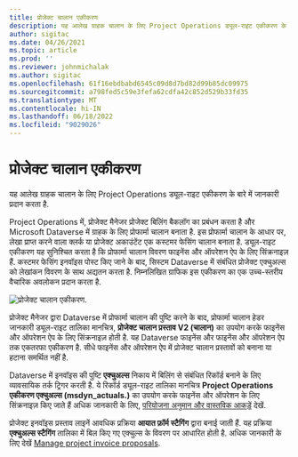 ```yaml
---
title: प्रोजेक्ट चालान एकीकरण
description: यह आलेख ग्राहक चालान के लिए Project Operations ड्यूल-राइट एकीकरण के बारे में जानकारी प्रदान करता है.
author: sigitac
ms.date: 04/26/2021
ms.topic: article
ms.prod: ''
ms.reviewer: johnmichalak
ms.author: sigitac
ms.openlocfilehash: 61f16ebdbabd6545c09d8d7bd82d99b85dc09975
ms.sourcegitcommit: a798fed5c59e3fefa62cdfa42c852d529b33fd35
ms.translationtype: MT
ms.contentlocale: hi-IN
ms.lasthandoff: 06/18/2022
ms.locfileid: "9029026"
---
```

# <a name="project-invoice-integration"></a>प्रोजेक्ट चालान एकीकरण

यह आलेख ग्राहक चालान के लिए Project Operations ड्यूल-राइट एकीकरण के बारे में जानकारी प्रदान करता है.

Project Operations में, प्रोजेक्ट मैनेजर प्रोजेक्ट बिलिंग बैकलॉग का प्रबंधन करता है और Microsoft Dataverse में ग्राहक के लिए प्रोफार्मा चालान बनाता है. इस प्रोफार्मा चालान के आधार पर, लेखा प्राप्त करने वाला क्लर्क या प्रोजेक्ट अकाउंटेंट एक कस्टमर फेसिंग चालान बनाता है. ड्यूल-राइट एकीकरण यह सुनिश्चित करता है कि प्रोफार्मा चालान विवरण फाइनेंस और ऑपरेशन ऐप के लिए सिंक्रनाइज़ हैं. कस्टमर फेसिंग इनवॉइस पोस्ट किए जाने के बाद, सिस्टम Dataverse में संबंधित प्रोजेक्ट एक्चुअल्स को लेखांकन विवरण के साथ अद्यतन करता है. निम्नलिखित ग्राफिक इस एकीकरण का एक उच्च-स्तरीय वैचारिक अवलोकन प्रदान करता है.

   ![प्रोजेक्ट चालान एकीकरण.](./media/DW5Invoicing.png)

प्रोजेक्ट मैनेजर द्वारा Dataverse में प्रोफार्मा चालान की पुष्टि करने के बाद, प्रोफार्मा चालान हेडर जानकारी ड्यूल-राइट तालिका मानचित्र, **प्रोजेक्ट चालान प्रस्ताव V2 (चालान)**  का उपयोग करके फाइनेंस और ऑपरेशन ऐप के लिए सिंक्रनाइज़ होती है. यह Dataverse फाइनेंस और फाइनेंस और ऑपरेशन ऐप तक एकतरफा एकीकरण है. सीधे फाइनेंस और ऑपरेशन ऐप में प्रोजेक्ट चालान प्रस्तावों को बनाना या हटाना समर्थित नहीं है.

Dataverse में इनवॉइस की पुष्टि **एक्चुअल्स** निकाय में बिलिंग से संबंधित रिकॉर्ड बनाने के लिए व्यावसायिक तर्क ट्रिगर करती है. ये रिकॉर्ड ड्यूल-राइट तालिका मानचित्र **Project Operations एकीकरण एक्चुअल्स (msdyn\_actuals.)** का उपयोग करके फाइनेंस और ऑपरेशन के लिए सिंक्रनाइज़ किए जाते हैं अधिक जानकारी के लिए, [परियोजना अनुमान और वास्तविक आकड़ें](resource-dual-write-estimates-actuals.md) देखें. 

प्रोजेक्ट इनवॉइस प्रस्ताव लाइनें आवधिक प्रक्रिया **आयात फ़ॉर्म स्टैगिंग** द्वारा बनाई जाती हैं. यह प्रक्रिया **एक्चुअल्स स्टैगिंग** तालिका में बिल किए गए एक्चुल्स के विवरण पर आधारित होती है. अधिक जानकारी के लिए देखें [Manage project invoice proposals](../invoicing/format-update-project-invoice-proposals.md#create-project-invoice-proposals). 
